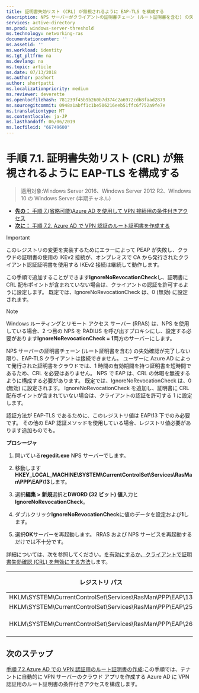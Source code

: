 ```yaml
---
title: 証明書失効リスト (CRL) が無視されるように EAP-TLS を構成する
description: NPS サーバーがクライアントの証明書チェーン (ルート証明書を含む) の失効確認が完了して、証明書が失効を検証しますしない限り、EAP-TLS クライアントは接続できません。
services: active-directory
ms.prod: windows-server-threshold
ms.technology: networking-ras
documentationcenter: ''
ms.assetid: ''
ms.workload: identity
ms.tgt_pltfrm: na
ms.devlang: na
ms.topic: article
ms.date: 07/13/2018
ms.author: pashort
author: shortpatti
ms.localizationpriority: medium
ms.reviewer: deverette
ms.openlocfilehash: 781239f45b9b260b7d374c2a6972cdb8faad2879
ms.sourcegitcommit: 0948a1abff1c1be506216eeb51ffc6f752a9fe7e
ms.translationtype: MT
ms.contentlocale: ja-JP
ms.lasthandoff: 06/06/2019
ms.locfileid: "66749600"
---
```

# <a name="step-71-configure-eap-tls-to-ignore-certificate-revocation-list-crl-checking"></a>手順 7.1. 証明書失効リスト (CRL) が無視されるように EAP-TLS を構成する

>適用対象:Windows Server 2016、Windows Server 2012 R2、Windows 10 の Windows Server (半期チャネル)

- [**先の：** 手順 7.(省略可能)Azure AD を使用して VPN 接続用の条件付きアクセス](ad-ca-vpn-connectivity-windows10.md)
- [**次に：** 手順 7.2. Azure AD で VPN 認証のルート証明書を作成する](vpn-create-root-cert-for-vpn-auth-azure-ad.md)

>[!IMPORTANT]
>このレジストリの変更を実装するためにエラーによって PEAP が失敗し、クラウドの証明書の使用の IKEv2 接続が、オンプレミスで CA から発行されたクライアント認証証明書を使用する IKEv2 接続は継続して動作します。

この手順で追加することができます**IgnoreNoRevocationCheck**し、証明書に CRL 配布ポイントが含まれていない場合は、クライアントの認証を許可するように設定します。 既定では、IgnoreNoRevocationCheck は、0 (無効) に設定されます。

>[!NOTE]
>Windows ルーティングとリモート アクセス サーバー (RRAS) は、NPS を使用している場合、2 つ目の NPS を RADIUS を呼び出すプロキシにし、設定する必要があります**IgnoreNoRevocationCheck = 1**両方のサーバーにします。

NPS サーバーの証明書チェーン (ルート証明書を含む) の失効確認が完了しない限り、EAP-TLS クライアントは接続できません。 ユーザーに Azure AD によって発行された証明書をクラウドでは、1 時間の有効期間を持つ証明書を短時間であるため、CRL を必要はありません。 NPS で EAP は、CRL の休暇を無視するように構成する必要があります。 既定では、IgnoreNoRevocationCheck は、0 (無効) に設定されます。 IgnoreNoRevocationCheck を追加し、証明書に CRL 配布ポイントが含まれていない場合は、クライアントの認証を許可する 1 に設定します。 

認証方法が EAP-TLS であるために、このレジストリ値は EAP\13 下でのみ必要です。 その他の EAP 認証メソッドを使用している場合、レジストリ値必要があります追加ものでも。 

**プロシージャ**

1. 開いている**regedit.exe** NPS サーバーでします。

2. 移動します**HKEY_LOCAL_MACHINE\SYSTEM\CurrentControlSet\Services\RasMan\PPP\EAP\13**します。

3. 選択**編集 > 新規**選択と**DWORD (32 ビット) 値**入力と**IgnoreNoRevocationCheck**。

4. ダブルクリック**IgnoreNoRevocationCheck**に値のデータを設定および**1**します。

5. 選択**OK**サーバーを再起動します。 RRAS および NPS サービスを再起動するだけでは不十分です。

詳細については、次を参照してください。[を有効にするか、クライアントで証明書失効確認 (CRL) を無効にする方法](https://technet.microsoft.com/library/bb680540.aspx)します。


|レジストリ パス  |EAP の拡張機能  |
|---------|---------|
|HKLM\SYSTEM\CurrentControlSet\Services\RasMan\PPP\EAP\13     |EAP-TLS         |
|HKLM\SYSTEM\CurrentControlSet\Services\RasMan\PPP\EAP\25     |PEAP         |
|HKLM\SYSTEM\CurrentControlSet\Services\RasMan\PPP\EAP\26     |EAP-MSCHAP v2         |

## <a name="next-steps"></a>次のステップ

[手順 7.2.Azure AD での VPN 認証用のルート証明書の作成](vpn-create-root-cert-for-vpn-auth-azure-ad.md):この手順では、テナントに自動的に VPN サーバーのクラウド アプリを作成する Azure AD に VPN 認証用のルート証明書の条件付きアクセスを構成します。
